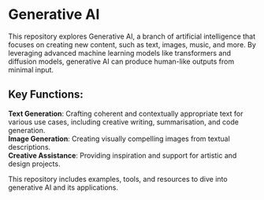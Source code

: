# Generative AI

This repository explores Generative AI, a branch of artificial intelligence that focuses on creating new content, such as text, images, music, and more. By leveraging advanced machine learning models like transformers and diffusion models, generative AI can produce human-like outputs from minimal input.

## Key Functions:
__Text Generation__: Crafting coherent and contextually appropriate text for various use cases, including creative writing, summarisation, and code generation.<br/>
__Image Generation__: Creating visually compelling images from textual descriptions. <br/>
__Creative Assistance__: Providing inspiration and support for artistic and design projects. <br/>

This repository includes examples, tools, and resources to dive into generative AI and its applications.


